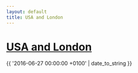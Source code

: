```yaml
---
layout: default
title: USA and London
---
```


<h1 class="post-title"><a href="/random">USA and London</a></h1>

<span class="post-date">{{ '2016-06-27 00:00:00 +0100' | date_to_string }}</span>

